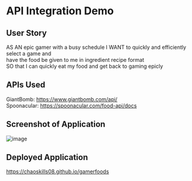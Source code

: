 # API Integration Demo

## User Story

AS AN epic  gamer with a busy schedule
I WANT to quickly and efficiently select a game and<br>
 have the food be given to me in ingredient recipe format<br>
SO that I can quickly eat my food and get back to gaming epicly

## APIs Used
GiantBomb: https://www.giantbomb.com/api/ <br>
Spoonacular: https://spoonacular.com/food-api/docs




## Screenshot of Application
![image](https://user-images.githubusercontent.com/55863153/185663778-63f84feb-635b-4bd0-bac7-67b85070f2bc.png)





## Deployed Application 
https://chaoskills08.github.io/gamerfoods

